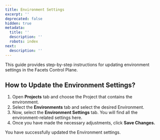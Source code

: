 ```yaml
---
title: Environment Settings
excerpt: ''
deprecated: false
hidden: true
metadata:
  title: ''
  description: ''
  robots: index
next:
  description: ''
---
```

This guide provides step-by-step instructions for updating environment settings in the Facets Control Plane.

## How to Update the Environment Settings?

1. Open **Projects** tab and choose the Project that contains the environment.
2. Select the **Environments** tab and select the desired Environment.
3. Now, select the **Environment Settings** tab. You will find all the environment-related settings here.
4. Once you have made the necessary adjustments, click **Save Changes.**

You have successfully updated the Environment settings.